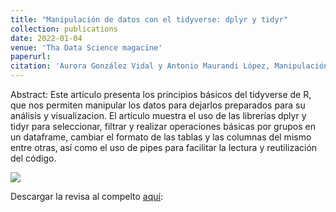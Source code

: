 ```yaml
---
title: "Manipulación de datos con el tidyverse: dplyr y tidyr"
collection: publications
date: 2022-01-04
venue: 'Tha Data Science magacine'
paperurl: 
citation: 'Aurora González Vidal y Antonio Maurandi López, Manipulación de datos con el tidyverse: dplyr y tidyr, Tha Data Science magacine, 4, 42-50, ISSN: 2792-3592, http://www.thedatascientist.es/revistas/N4_The_Data_Scientist_Magazine.pdf o 'http://www.thedatascientist.es/revistas/N4_The_Data_Scientist_Magazine.pdf'
---
```


Abstract: Este artículo presenta los principios básicos del tidyverse de R, que nos permiten manipular los datos para dejarlos preparados para su análisis y visualizacion. El artículo muestra el uso de las librerías dplyr y tidyr para seleccionar, filtrar y realizar operaciones básicas por grupos en un dataframe, cambiar el formato de las tablas y las columnas del mismo entre otras, así como el uso de pipes para facilitar la lectura y reutilización del código.

![](https://amaurandi.github.io/files/datasciencemagacine1.png)


Descargar la revisa al compelto [aquí](https://amaurandi.github.io/files/N4TheDataScientistMagazine.pdf): 


